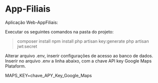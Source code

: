 # App-Filiais
Aplicação Web-AppFiliais:

Executar os seguintes comandos na pasta do projeto:
>composer install
>npm install
>php artisan key:generate
>php artisan jwt:secret

Alterar arquivo .env, inserir configurações de acesso ao banco de dados.
Inserir no arquivo .env a linha abaixo, com a chave API key Google Maps Plataform.

MAPS_KEY=chave_APY_Key_Google_Maps
